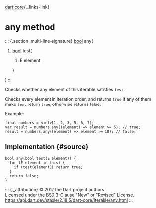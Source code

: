 [dart:core](../../dart-core/dart-core-library){._links-link}

any method
==========

::: {.section .multi-line-signature}
[bool](../bool-class) any(

1.  [bool](../bool-class) test(
    1.  E element

    )

)
:::

Checks whether any element of this iterable satisfies `test`.

Checks every element in iteration order, and returns `true` if any of
them make `test` return `true`, otherwise returns false.

Example:

``` {.language-dart data-language="dart"}
final numbers = <int>[1, 2, 3, 5, 6, 7];
var result = numbers.any((element) => element >= 5); // true;
result = numbers.any((element) => element >= 10); // false;
```

Implementation {#source}
--------------

``` {.language-dart data-language="dart"}
bool any(bool test(E element)) {
  for (E element in this) {
    if (test(element)) return true;
  }
  return false;
}
```

::: {._attribution}
© 2012 the Dart project authors\
Licensed under the BSD 3-Clause \"New\" or \"Revised\" License.\
<https://api.dart.dev/stable/2.18.5/dart-core/Iterable/any.html>
:::
